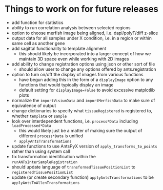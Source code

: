 # Things to work on for future releases
- add function for statistics
- ability to run correlation analysis between selected regions
- option to choose merfish image being aligned, i.e. dapi/polyT/diff z-slice
- output data for all samples under X condition, i.e. in a region or within same cell as another gene
- add sagittal functionality to template alignment
  - this should likely be incorporated into a larger concept of how we maintain 3D space even while working with 2D images
- add ability to change registration options using json or other sort of file
  - should allow user to change any options offered by ants.registration
- option to turn on/off the display of images from various functions
  - have begun adding this in the form of a `displayImage` option to any functions that would typically display an image
  - default setting for `displayImage=False` to avoid excessive matplotlib plots
- normalize the `importVisiumData` and `importMerfishData` to make sure of equivalence of output
- change dictionaries to specify what `tissueRegistered` is registered to, whether `template` or `sample`
- look over interdependent functions, i.e. `process*Data` including `loadProcessed*Data`
  - this would likely just be a matter of making sure the output of different `process*Data` is unified
  - `applyAntsTransformations` 
- update functions to use AntsPyX version of `apply_transforms_to_points` rather than using system call
- fix transformation identification within the `runANTsInterSampleRegistration`
- should update language of `transformedTissuePositionList` to `registeredTissuePositionList`
- update (or create secondary function) `applyAntsTransformations` to be `applyAntsToAllenTransformations`